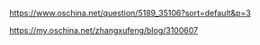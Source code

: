 

https://www.oschina.net/question/5189_35106?sort=default&p=3




https://my.oschina.net/zhangxufeng/blog/3100607
